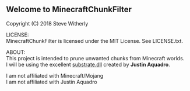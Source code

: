 ## Welcome to MinecraftChunkFilter 

Copyright (C) 2018 Steve Witherly 

LICENSE:\
MinecraftChunkFilter is licensed under the MIT License.  See LICENSE.txt.

ABOUT:\
This project is intended to prune unwanted chunks from Minecraft worlds.\
I will be using the excellent [substrate.dll](https://github.com/minecraft-dotnet/Substrate) created by **Justin Aquadro**.

I am not affiliated with Minecraft/Mojang\
I am not affiliated with Justin Aquadro
